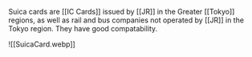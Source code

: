Suica cards are [[IC Cards]] issued by [[JR]] in the Greater [[Tokyo]] regions, as well as rail and bus companies not operated by [[JR]] in the Tokyo region. They have good compatability.

![[SuicaCard.webp]]